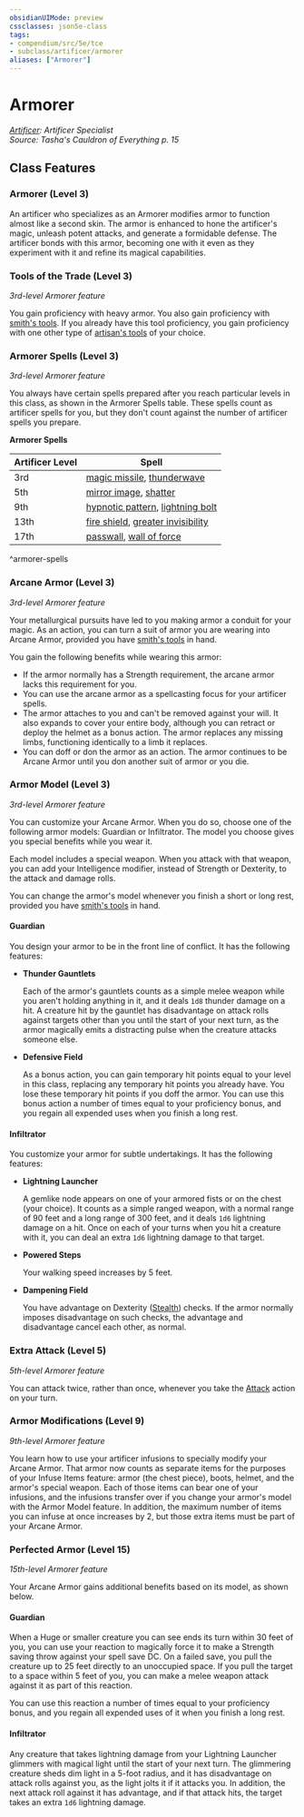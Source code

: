 ```yaml
---
obsidianUIMode: preview
cssclasses: json5e-class
tags:
- compendium/src/5e/tce
- subclass/artificer/armorer
aliases: ["Armorer"]
---
```

# Armorer
*[Artificer](artificer-tce.md): Artificer Specialist*  
*Source: Tasha's Cauldron of Everything p. 15*  


## Class Features

### Armorer (Level 3)

An artificer who specializes as an Armorer modifies armor to function almost like a second skin. The armor is enhanced to hone the artificer's magic, unleash potent attacks, and generate a formidable defense. The artificer bonds with this armor, becoming one with it even as they experiment with it and refine its magical capabilities.

### Tools of the Trade (Level 3)

*3rd-level Armorer feature*

You gain proficiency with heavy armor. You also gain proficiency with [smith's tools](/Systems/5e/items/smiths-tools.md). If you already have this tool proficiency, you gain proficiency with one other type of [artisan's tools](/Systems/5e/items/artisans-tools.md) of your choice.

### Armorer Spells (Level 3)

*3rd-level Armorer feature*

You always have certain spells prepared after you reach particular levels in this class, as shown in the Armorer Spells table. These spells count as artificer spells for you, but they don't count against the number of artificer spells you prepare.

**Armorer Spells**

| Artificer Level | Spell |
|-----------------|-------|
| 3rd | [magic missile](/Systems/5e/spells/magic-missile.md), [thunderwave](/Systems/5e/spells/thunderwave.md) |
| 5th | [mirror image](/Systems/5e/spells/mirror-image.md), [shatter](/Systems/5e/spells/shatter.md) |
| 9th | [hypnotic pattern](/Systems/5e/spells/hypnotic-pattern.md), [lightning bolt](/Systems/5e/spells/lightning-bolt.md) |
| 13th | [fire shield](/Systems/5e/spells/fire-shield.md), [greater invisibility](/Systems/5e/spells/greater-invisibility.md) |
| 17th | [passwall](/Systems/5e/spells/passwall.md), [wall of force](/Systems/5e/spells/wall-of-force.md) |
^armorer-spells

### Arcane Armor (Level 3)

*3rd-level Armorer feature*

Your metallurgical pursuits have led to you making armor a conduit for your magic. As an action, you can turn a suit of armor you are wearing into Arcane Armor, provided you have [smith's tools](/Systems/5e/items/smiths-tools.md) in hand.

You gain the following benefits while wearing this armor:

- If the armor normally has a Strength requirement, the arcane armor lacks this requirement for you.  
- You can use the arcane armor as a spellcasting focus for your artificer spells.  
- The armor attaches to you and can't be removed against your will. It also expands to cover your entire body, although you can retract or deploy the helmet as a bonus action. The armor replaces any missing limbs, functioning identically to a limb it replaces.  
- You can doff or don the armor as an action. The armor continues to be Arcane Armor until you don another suit of armor or you die.  

### Armor Model (Level 3)

*3rd-level Armorer feature*

You can customize your Arcane Armor. When you do so, choose one of the following armor models: Guardian or Infiltrator. The model you choose gives you special benefits while you wear it.

Each model includes a special weapon. When you attack with that weapon, you can add your Intelligence modifier, instead of Strength or Dexterity, to the attack and damage rolls.

You can change the armor's model whenever you finish a short or long rest, provided you have [smith's tools](/Systems/5e/items/smiths-tools.md) in hand.

#### Guardian

You design your armor to be in the front line of conflict. It has the following features:

- **Thunder Gauntlets**  

    Each of the armor's gauntlets counts as a simple melee weapon while you aren't holding anything in it, and it deals `1d8` thunder damage on a hit. A creature hit by the gauntlet has disadvantage on attack rolls against targets other than you until the start of your next turn, as the armor magically emits a distracting pulse when the creature attacks someone else.  

- **Defensive Field**  

    As a bonus action, you can gain temporary hit points equal to your level in this class, replacing any temporary hit points you already have. You lose these temporary hit points if you doff the armor. You can use this bonus action a number of times equal to your proficiency bonus, and you regain all expended uses when you finish a long rest.  

#### Infiltrator

You customize your armor for subtle undertakings. It has the following features:

- **Lightning Launcher**  

    A gemlike node appears on one of your armored fists or on the chest (your choice). It counts as a simple ranged weapon, with a normal range of 90 feet and a long range of 300 feet, and it deals `1d6` lightning damage on a hit. Once on each of your turns when you hit a creature with it, you can deal an extra `1d6` lightning damage to that target.  

- **Powered Steps**  

    Your walking speed increases by 5 feet.  

- **Dampening Field**  

    You have advantage on Dexterity ([Stealth](/Systems/5e/rules/skills.md#Stealth)) checks. If the armor normally imposes disadvantage on such checks, the advantage and disadvantage cancel each other, as normal.  

### Extra Attack (Level 5)

*5th-level Armorer feature*

You can attack twice, rather than once, whenever you take the [Attack](/Systems/5e/rules/actions.md#Attack) action on your turn.

### Armor Modifications (Level 9)

*9th-level Armorer feature*

You learn how to use your artificer infusions to specially modify your Arcane Armor. That armor now counts as separate items for the purposes of your Infuse Items feature: armor (the chest piece), boots, helmet, and the armor's special weapon. Each of those items can bear one of your infusions, and the infusions transfer over if you change your armor's model with the Armor Model feature. In addition, the maximum number of items you can infuse at once increases by 2, but those extra items must be part of your Arcane Armor.

### Perfected Armor (Level 15)

*15th-level Armorer feature*

Your Arcane Armor gains additional benefits based on its model, as shown below.

#### Guardian

When a Huge or smaller creature you can see ends its turn within 30 feet of you, you can use your reaction to magically force it to make a Strength saving throw against your spell save DC. On a failed save, you pull the creature up to 25 feet directly to an unoccupied space. If you pull the target to a space within 5 feet of you, you can make a melee weapon attack against it as part of this reaction.

You can use this reaction a number of times equal to your proficiency bonus, and you regain all expended uses of it when you finish a long rest.

#### Infiltrator

Any creature that takes lightning damage from your Lightning Launcher glimmers with magical light until the start of your next turn. The glimmering creature sheds dim light in a 5-foot radius, and it has disadvantage on attack rolls against you, as the light jolts it if it attacks you. In addition, the next attack roll against it has advantage, and if that attack hits, the target takes an extra `1d6` lightning damage.